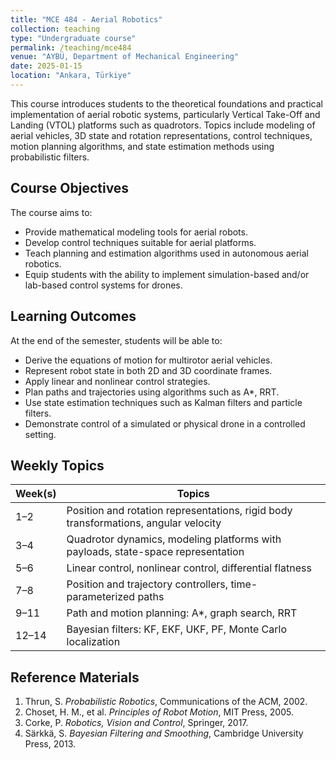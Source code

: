 ```yaml
---
title: "MCE 484 - Aerial Robotics"
collection: teaching
type: "Undergraduate course"
permalink: /teaching/mce484
venue: "AYBÜ, Department of Mechanical Engineering"
date: 2025-01-15
location: "Ankara, Türkiye"
---
```


This course introduces students to the theoretical foundations and practical implementation of aerial robotic systems, particularly Vertical Take-Off and Landing (VTOL) platforms such as quadrotors. 
Topics include modeling of aerial vehicles, 3D state and rotation representations, control techniques, motion planning algorithms, and state estimation methods using probabilistic filters.

## Course Objectives

The course aims to:

- Provide mathematical modeling tools for aerial robots.
- Develop control techniques suitable for aerial platforms.
- Teach planning and estimation algorithms used in autonomous aerial robotics.
- Equip students with the ability to implement simulation-based and/or lab-based control systems for drones.

## Learning Outcomes

At the end of the semester, students will be able to:

- Derive the equations of motion for multirotor aerial vehicles.
- Represent robot state in both 2D and 3D coordinate frames.
- Apply linear and nonlinear control strategies.
- Plan paths and trajectories using algorithms such as A*, RRT.
- Use state estimation techniques such as Kalman filters and particle filters.
- Demonstrate control of a simulated or physical drone in a controlled setting.

## Weekly Topics

| Week(s) | Topics |
|---------|--------|
| 1–2 | Position and rotation representations, rigid body transformations, angular velocity |
| 3–4 | Quadrotor dynamics, modeling platforms with payloads, state-space representation |
| 5–6 | Linear control, nonlinear control, differential flatness |
| 7–8 | Position and trajectory controllers, time-parameterized paths |
| 9–11 | Path and motion planning: A*, graph search, RRT |
| 12–14 | Bayesian filters: KF, EKF, UKF, PF, Monte Carlo localization |

## Reference Materials

1. Thrun, S. *Probabilistic Robotics*, Communications of the ACM, 2002.  
2. Choset, H. M., et al. *Principles of Robot Motion*, MIT Press, 2005.  
3. Corke, P. *Robotics, Vision and Control*, Springer, 2017.  
4. Särkkä, S. *Bayesian Filtering and Smoothing*, Cambridge University Press, 2013.
